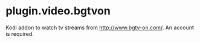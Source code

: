 # plugin.video.bgtvon
Kodi addon to watch tv streams from http://www.bgtv-on.com/. An account is required. 
